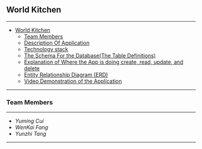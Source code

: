 


## World Kitchen
---

<!-- TOC -->
- [World Kitchen](#world-kitchen)
   - [Team Members](#team-members)
   - [Description Of Application](#description-of-application)
   - [Technology stack](#technology-stack)
   - [The Schema For the Database(The Table Definitions)](#the-schema-for-the-database-the-table-definitions)
   - [Explanation of Where the App is doing create, read, update, and delete](#explanation-of-where-the-app-is-doing-create-read-update-and-delete)
   - [Entity Relationship Diagram (ERD)](#entity-relationship-diagram-erd)
   - [Video Demonstration of the Application](#video-demonstration-of-the-application)




<!-- /TOC -->

---

### Team Members
---
- *Yuming Cui*
- *WenKai Fang*
- *Yunzhi Tang*

----
